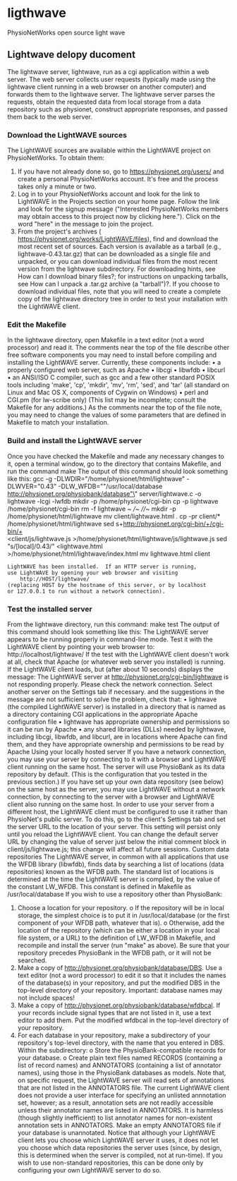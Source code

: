 # ligthwave
PhysioNetWorks open source light wave

## Lightwave delopy ducoment   
The lightwave server, lightwave, run as a cgi application within a web server. The web server collects user requests (typically made using the lightwave client running in a web browser on another computer) and forwards them to the lightwave  server. The lightwave server parses the requests, obtain the requested data from local storage from a data repository such as physionet, construct appropriate responses, and passed them back to the web server. 

### Download the LightWAVE sources
The LightWAVE sources are available within the LightWAVE project on PhysioNetWorks. To obtain them:
1.	If you have not already done so, go to https://physionet.org/users/ and create a personal PhysioNetWorks account. It's free and the process takes only a minute or two.
2.	Log in to your PhysioNetWorks account and look for the link to LightWAVE in the Projects section on your home page. Follow the link and look for the signup message ("Interested PhysioNetWorks members may obtain access to this project now by clicking here."). Click on the word "here" in the message to join the project.
3.	From the project's archives ( https://physionet.org/works/LightWAVE/files), find and download the most recent set of sources. Each version is available as a tarball (e.g., lightwave-0.43.tar.gz) that can be downloaded as a single file and unpacked, or you can download individual files from the most recent version from the lightwave subdirectory. For downloading hints, see How can I download binary files?; for instructions on unpacking tarballs, see How can I unpack a .tar.gz archive (a "tarball")?. If you choose to download individual files, note that you will need to create a complete copy of the lightwave directory tree in order to test your installation with the LightWAVE client.
### Edit the Makefile
In the lightwave directory, open Makefile in a text editor (not a word processor) and read it. The comments near the top of the file describe other free software components you may need to install before compiling and installing the LightWAVE server.
Currently, these components include:
•	a properly configured web server, such as Apache
•	libcgi
•	libwfdb
•	libcurl
•	an ANSI/ISO C compiler, such as gcc and a few other standard POSIX tools including 'make', 'cp', 'mkdir', 'mv', 'rm', 'sed', and 'tar' (all standard on Linux and Mac OS X, components of Cygwin on Windows)
•	perl and CGI.pm (for lw-scribe only)
(This list may be incomplete; consult the Makefile for any additions.)
As the comments near the top of the file note, you may need to change the values of some parameters that are defined in Makefile to match your installation.
### Build and install the LightWAVE server
Once you have checked the Makefile and made any necessary changes to it, open a terminal window, go to the directory that contains Makefile, and run the command
    make
The output of this command should look something like this:
    gcc -g -DLWDIR=\"/home/physionet/html/lightwave\" -DLWVER=\"0.43\" -DLW_WFDB=\""/usr/local/database http://physionet.org/physiobank/database"\" server/lightwave.c -o lightwave -lcgi -lwfdb
    mkdir -p /home/physionet/cgi-bin
    cp -p lightwave /home/physionet/cgi-bin
    rm -f lightwave *~ */*~ */*/*~
    mkdir -p /home/physionet/html/lightwave
    mv client/lightwave.html .
    cp -pr client/* /home/physionet/html/lightwave
    sed s+http://physionet.org/cgi-bin/+/cgi-bin/+ \
     <client/js/lightwave.js >/home/physionet/html/lightwave/js/lightwave.js
    sed "s/\[local\]/0.43/" <lightwave.html >/home/physionet/html/lightwave/index.html
    mv lightwave.html client

    LightWAVE has been installed.  If an HTTP server is running,
    use LightWAVE by opening your web browser and visiting
        http://HOST/lightwave/
    (replacing HOST by the hostname of this server, or by localhost
    or 127.0.0.1 to run without a network connection).
### Test the installed server
From the lightwave directory, run this command:
    make test
The output of this command should look something like this:
    The LightWAVE server appears to be running properly in command-line mode.
    Test it with the LightWAVE client by pointing your web browser to:
        http://localhost/lightwave/
If the test with the LightWAVE client doesn't work at all, check that Apache (or whatever web server you installed) is running.
If the LightWAVE client loads, but (after about 10 seconds) displays the message:
    The LightWAVE server at
    http://physionet.org/cgi-bin/lightwave
    is not responding properly.  Please check
    the network connection.  Select another server
    on the Settings tab if necessary.
and the suggestions in the message are not sufficient to solve the problem, check that:
•	lightwave (the compiled LightWAVE server) is installed in a directory that is named as a directory containing CGI applications in the appropriate Apache configuration file
•	lightwave has appropriate ownership and permissions so it can be run by Apache
•	any shared libraries (DLLs) needed by lightwave, including libcgi, libwfdb, and libcurl, are in locations where Apache can find them, and they have appropriate ownership and permissions to be read by Apache
Using your locally hosted server
If you have a network connection, you may use your server by connecting to it with a browser and LightWAVE client running on the same host. The server will use PhysioBank as its data repository by default. (This is the configuration that you tested in the previous section.)
If you have set up your own data repository (see below) on the same host as the server, you may use LightWAVE without a network connection, by connecting to the server with a browser and LightWAVE client also running on the same host.
In order to use your server from a different host, the LightWAVE client must be configured to use it rather than PhysioNet's public server. To do this, go to the client's Settings tab and set the server URL to the location of your server. This setting will persist only until you reload the LightWAVE client. You can change the default server URL by changing the value of server just below the initial comment block in client/js/lightwave.js; this change will affect all future sessions.
Custom data repositories
The LightWAVE server, in common with all applications that use the WFDB library (libwfdb), finds data by searching a list of locations (data repositories) known as the WFDB path. The standard list of locations is determined at the time the LightWAVE server is compiled, by the value of the constant LW_WFDB. This constant is defined in Makefile as
    /usr/local/database
If you wish to use a repository other than PhysioBank:
1.	Choose a location for your repository.
o	If the repository will be in local storage, the simplest choice is to put it in /usr/local/database (or the first component of your WFDB path, whatever that is).
o	Otherwise, add the location of the repository (which can be either a location in your local file system, or a URL) to the definition of LW_WFDB in Makefile, and recompile and install the server (run "make" as above). Be sure that your repository precedes PhysioBank in the WFDB path, or it will not be searched.
2.	Make a copy of http://physionet.org/physiobank/database/DBS. Use a text editor (not a word processor) to edit it so that it includes the names of the database(s) in your repository, and put the modified DBS in the top-level directory of your repository. Important: database names may not include spaces!
3.	Make a copy of http://physionet.org/physiobank/database/wfdbcal. If your records include signal types that are not listed in it, use a text editor to add them. Put the modified wfdbcal in the top-level directory of your repository.
4.	For each database in your repository, make a subdirectory of your repository's top-level directory, with the name that you entered in DBS. Within the subdirectory:
o	Store the PhysioBank-compatible records for your database.
o	Create plain text files named RECORDS (containing a list of record names) and ANNOTATORS (containing a list of annotator names), using those in the PhysioBank databases as models.
Note that, on specific request, the LightWAVE server will read sets of annotations that are not listed in the ANNOTATORS file. The current LightWAVE client does not provide a user interface for specifying an unlisted annnotation set, however; as a result, annotation sets are not readily accessible unless their annotator names are listed in ANNOTATORS. It is harmless (though slightly inefficient) to list annotator names for non-existent annotation sets in ANNOTATORS. Make an empty ANNOTATORS file if your database is unannotated.
Notice that although your LightWAVE client lets you choose which LightWAVE server it uses, it does not let you choose which data repositories the server uses (since, by design, this is determined when the server is compiled, not at run-time). If you wish to use non-standard repositories, this can be done only by configuring your own LightWAVE server to do so.





